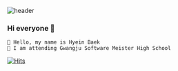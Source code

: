 <!--### Hi 👋-->

<!--
**hyein0112/hyein0112** is a ✨ _special_ ✨ repository because its `README.md` (this file) appears on your GitHub profile.

Here are some ideas to get you started:

- 🔭 I’m currently working on ...
- 🌱 I’m currently learning ...
- 👯 I’m looking to collaborate on ...
- 🤔 I’m looking for help with ...
- 💬 Ask me about ...
- 📫 How to reach me: ...
- 😄 Pronouns: ...
- ⚡ Fun fact: ...
-->
![header](https://capsule-render.vercel.app/api?type=waving&color=gradient&height=300&section=header&text=Baek%20Hyein&fontSize=85)   

### Hi everyone 🙌
```
👋 Hello, my name is Hyein Baek
🏫 I am attending Gwangju Software Meister High School
```   


[![Hits](https://hits.seeyoufarm.com/api/count/incr/badge.svg?url=https%3A%2F%2Fgithub.com%2Fhyein0112&count_bg=%23FF9BC7&title_bg=%23878787&icon=&icon_color=%23CBCBCB&title=hits&edge_flat=false)](https://hits.seeyoufarm.com)
